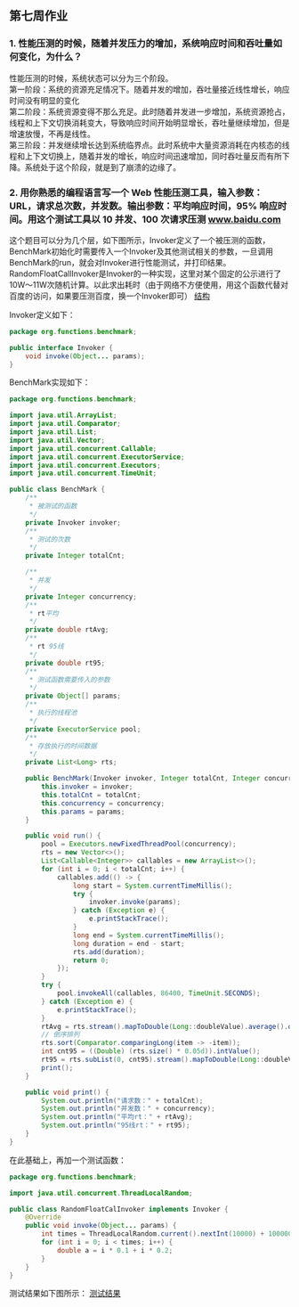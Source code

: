 ## 第七周作业

### 1. 性能压测的时候，随着并发压力的增加，系统响应时间和吞吐量如何变化，为什么？
性能压测的时候，系统状态可以分为三个阶段。  
第一阶段：系统的资源充足情况下。随着并发的增加，吞吐量接近线性增长，响应时间没有明显的变化  
第二阶段：系统资源变得不那么充足。此时随着并发进一步增加，系统资源抢占，线程和上下文切换消耗变大，导致响应时间开始明显增长，吞吐量继续增加，但是增速放慢，不再是线性。  
第三阶段：并发继续增长达到系统临界点。此时系统中大量资源消耗在内核态的线程和上下文切换上，随着并发的增长，响应时间迅速增加，同时吞吐量反而有所下降。系统处于这个阶段，就是到了崩溃的边缘了。  

### 2. 用你熟悉的编程语言写一个 Web 性能压测工具，输入参数：URL，请求总次数，并发数。输出参数：平均响应时间，95% 响应时间。用这个测试工具以 10 并发、100 次请求压测 www.baidu.com

这个题目可以分为几个层，如下图所示，Invoker定义了一个被压测的函数，BenchMark初始化时需要传入一个Invoker及其他测试相关的参数，一旦调用BenchMark的run，就会对Invoker进行性能测试，并打印结果。  
RandomFloatCallInvoker是Invoker的一种实现，这里对某个固定的公示进行了10W～11W次随机计算。以此求出耗时（由于网络不方便使用，用这个函数代替对百度的访问，如果要压测百度，换一个Invoker即可）
[结构](benchmark_arch.tiff)
  
Invoker定义如下：  
```java
package org.functions.benchmark;

public interface Invoker {
    void invoke(Object... params);
}
```

BenchMark实现如下：
```java
package org.functions.benchmark;

import java.util.ArrayList;
import java.util.Comparator;
import java.util.List;
import java.util.Vector;
import java.util.concurrent.Callable;
import java.util.concurrent.ExecutorService;
import java.util.concurrent.Executors;
import java.util.concurrent.TimeUnit;

public class BenchMark {
    /**
     * 被测试的函数
     */
    private Invoker invoker;
    /**
     * 测试的次数
     */
    private Integer totalCnt;

    /**
     * 并发
     */
    private Integer concurrency;
    /**
     * rt平均
     */
    private double rtAvg;
    /**
     * rt 95线
     */
    private double rt95;
    /**
     * 测试函数需要传入的参数
     */
    private Object[] params;
    /**
     * 执行的线程池
     */
    private ExecutorService pool;
    /**
     * 存放执行的时间数据
     */
    private List<Long> rts;

    public BenchMark(Invoker invoker, Integer totalCnt, Integer concurrency, Object... params) {
        this.invoker = invoker;
        this.totalCnt = totalCnt;
        this.concurrency = concurrency;
        this.params = params;
    }

    public void run() {
        pool = Executors.newFixedThreadPool(concurrency);
        rts = new Vector<>();
        List<Callable<Integer>> callables = new ArrayList<>();
        for (int i = 0; i < totalCnt; i++) {
            callables.add(() -> {
                long start = System.currentTimeMillis();
                try {
                    invoker.invoke(params);
                } catch (Exception e) {
                    e.printStackTrace();
                }
                long end = System.currentTimeMillis();
                long duration = end - start;
                rts.add(duration);
                return 0;
            });
        }
        try {
            pool.invokeAll(callables, 86400, TimeUnit.SECONDS);
        } catch (Exception e) {
            e.printStackTrace();
        }
        rtAvg = rts.stream().mapToDouble(Long::doubleValue).average().orElse(0d);
        // 倒序排列
        rts.sort(Comparator.comparingLong(item -> -item));
        int cnt95 = ((Double) (rts.size() * 0.05d)).intValue();
        rt95 = rts.subList(0, cnt95).stream().mapToDouble(Long::doubleValue).average().orElse(0d);
        print();
    }

    public void print() {
        System.out.println("请求数：" + totalCnt);
        System.out.println("并发数：" + concurrency);
        System.out.println("平均rt：" + rtAvg);
        System.out.println("95线rt：" + rt95);
    }
}
```

在此基础上，再加一个测试函数：
```java
package org.functions.benchmark;

import java.util.concurrent.ThreadLocalRandom;

public class RandomFloatCalInvoker implements Invoker {
    @Override
    public void invoke(Object... params) {
        int times = ThreadLocalRandom.current().nextInt(10000) + 100000;
        for (int i = 0; i < times; i++) {
            double a = i * 0.1 + i * 0.2;
        }
    }
}
```

测试结果如下图所示：
[测试结果](test_result.tiff)
